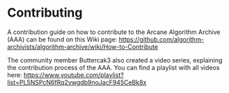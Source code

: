 # Contributing

A contribution guide on how to contribute to the Arcane Algorithm Archive (AAA) can be found on this Wiki page:
https://github.com/algorithm-archivists/algorithm-archive/wiki/How-to-Contribute

The community member Buttercak3 also created a video series, explaining the contribution process of the AAA.
You can find a playlist with all videos here:
https://www.youtube.com/playlist?list=PL5NSPcN6fRq2vwgdb9noJacF945CeBk8x
